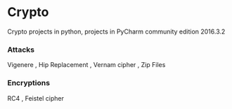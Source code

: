 # Crypto
Crypto projects in python, projects in  PyCharm community edition
 2016.3.2
 
### Attacks
   Vigenere ,
   Hip Replacement  ,
   Vernam cipher  ,
   Zip Files
   
### Encryptions
   RC4  ,
   Feistel cipher
 
